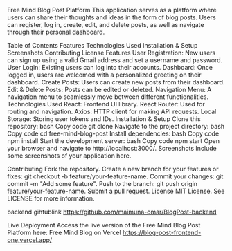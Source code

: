 
Free Mind Blog Post Platform
This application serves as a platform where users can share their thoughts and ideas in the form of blog posts. Users can register, log in, create, edit, and delete posts, as well as navigate through their personal dashboard.

Table of Contents
Features
Technologies Used
Installation & Setup
Screenshots
Contributing
License
Features
User Registration: New users can sign up using a valid Gmail address and set a username and password.
User Login: Existing users can log into their accounts.
Dashboard: Once logged in, users are welcomed with a personalized greeting on their dashboard.
Create Posts: Users can create new posts from their dashboard.
Edit & Delete Posts: Posts can be edited or deleted.
Navigation Menu: A navigation menu to seamlessly move between different functionalities.
Technologies Used
React: Frontend UI library.
React Router: Used for routing and navigation.
Axios: HTTP client for making API requests.
Local Storage: Storing user tokens and IDs.
Installation & Setup
Clone this repository:
bash
Copy code
git clone <repository-url>
Navigate to the project directory:
bash
Copy code
cd free-mind-blog-post
Install dependencies:
bash
Copy code
npm install
Start the development server:
bash
Copy code
npm start
Open your browser and navigate to http://localhost:3000/.
Screenshots
Include some screenshots of your application here.

Contributing
Fork the repository.
Create a new branch for your features or fixes: git checkout -b feature/your-feature-name.
Commit your changes: git commit -m "Add some feature".
Push to the branch: git push origin feature/your-feature-name.
Submit a pull request.
License
MIT License. See LICENSE for more information.

backend gihtublink
https://github.com/maimuna-omar/BlogPost-backend

Live Deployment
Access the live version of the Free Mind Blog Post Platform here: Free Mind Blog on Vercel
https://blog-post-frontend-one.vercel.app/
